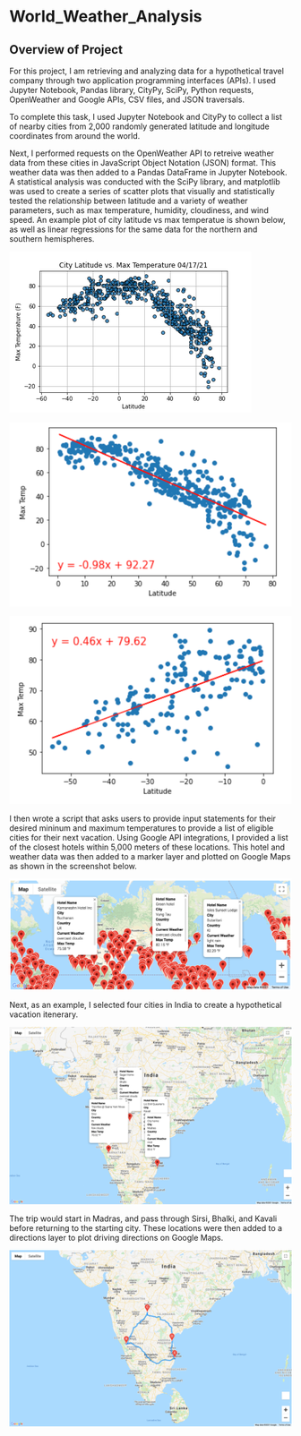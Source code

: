 # World_Weather_Analysis

## Overview of Project

For this project, I am retrieving and analyzing data for a hypothetical travel company through two application programming interfaces (APIs). I used Jupyter Notebook, Pandas library, CityPy, SciPy, Python requests, OpenWeather and Google APIs, CSV files, and JSON traversals.

To complete this task, I used Jupyter Notebook and CityPy to collect a list of nearby cities from 2,000 randomly generated latitude and longitude coordinates from around the world. 

Next, I performed requests on the OpenWeather API to retreive weather data from these cities in JavaScript Object Notation (JSON) format. This weather data was then added to a Pandas DataFrame in Jupyter Notebook. A statistical analysis was conducted with the SciPy library, and matplotlib was used to create a series of scatter plots that visually and statistically tested the relationship between latitude and a variety of weather parameters, such as max temperature, humidity, cloudiness, and wind speed. An example plot of city latitude vs max temperatue is shown below, as well as linear regressions for the same data for the northern and southern hemispheres.

![Latitude v. Max Temp](https://github.com/tysonseang/World_Weather_Analysis/blob/main/weather_data/Fig1.png)

![Northern Hemisphere](https://github.com/tysonseang/World_Weather_Analysis/blob/main/weather_data/Northern_Hemisphere_Temp_Lat.png)

![Southern Hemisphere](https://github.com/tysonseang/World_Weather_Analysis/blob/main/weather_data/Southern_Hemisphere_Temp_Lat.png)

I then wrote a script that asks users to provide input statements for their desired mininum and maximum temperatures to provide a list of eligible cities for their next vacation. Using Google API integrations, I provided a list of the closest hotels within 5,000 meters of these locations. This hotel and weather data was then added to a marker layer and plotted on Google Maps as shown in the screenshot below.

![Vacation Map](https://github.com/tysonseang/World_Weather_Analysis/blob/main/Vacation_Search/WeatherPy_vacation_map.png)

Next, as an example, I selected four cities in India to create a hypothetical vacation itenerary. 

![Travel Map](https://github.com/tysonseang/World_Weather_Analysis/blob/main/Vacation_Itinerary/WeatherPy_travel_map_markers.png)

The trip would start in Madras, and pass through Sirsi, Bhalki, and Kavali before returning to the starting city. These locations were then added to a directions layer to plot driving directions on Google Maps.

![Travel Directions Map](https://github.com/tysonseang/World_Weather_Analysis/blob/main/Vacation_Itinerary/WeatherPy_travel_map.png)